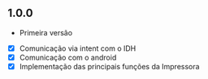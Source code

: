 ## 1.0.0

- Primeira versão
- [x] Comunicação via intent com o IDH
- [x] Comunicação com o android
- [x] Implementação das principais funções da Impressora
